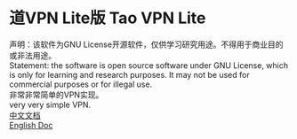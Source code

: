 
# 道VPN Lite版   Tao VPN Lite

声明：该软件为GNU License开源软件，仅供学习研究用途。不得用于商业目的或非法用途。<br>
Statement: the software is open source software under GNU License, which is only for learning and research purposes. It may not be used for commercial purposes or for illegal use.<br>
非常非常简单的VPN实现。<br>
very very simple VPN.<br>
[中文文档](https://supermax197.github.io/tao_vpn_lite_zh.html)<br>
[English Doc](https://supermax197.github.io/tao_vpn_lite_en.html)<br>

